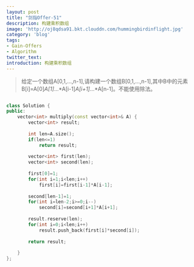 ```yaml
---
layout: post
title: "剑指Offer-51"
description: 构建乘积数组
image: 'http://oj8qdsa91.bkt.clouddn.com/hummingbirdinflight.jpg'
category: 'blog'
tags:
- Gain-Offers
- Algorithm
twitter_text: 
introduction: 构建乘积数组
---
```



> 给定一个数组A[0,1,...,n-1],请构建一个数组B[0,1,...,n-1],其中B中的元素B[i]=A[0]*A[1]*...*A[i-1]*A[i+1]*...*A[n-1]。不能使用除法。


```cpp

class Solution {
public:
    vector<int> multiply(const vector<int>& A) {
        vector<int> result;
         
        int len=A.size();
        if(len<=1)
            return result;
         
        vector<int> first(len);
        vector<int> second(len);
         
        first[0]=1;
        for(int i=1;i<len;i++)
            first[i]=first[i-1]*A[i-1];
         
        second[len-1]=1;
        for(int i=len-2;i>=0;i--)
            second[i]=second[i+1]*A[i+1];
         
        result.reserve(len);
        for(int i=0;i<len;i++)
            result.push_back(first[i]*second[i]);
         
        return result;
         
    }
};

```